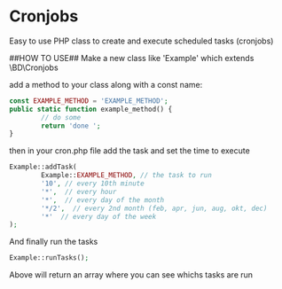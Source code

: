 # Cronjobs
Easy to use PHP class to create and execute scheduled tasks (cronjobs)
 
##HOW TO USE##
Make a new class like 'Example' which extends \BD\Cronjobs

add a method to your class along with a const name:
```php
const EXAMPLE_METHOD = 'EXAMPLE_METHOD';
public static function example_method() {
		// do some
		return 'done ';
}
```

then in your cron.php file add the task and set the time to execute  
```php
Example::addTask(
		Example::EXAMPLE_METHOD, // the task to run
	 	'10', // every 10th minute
	 	'*',  // every hour
	 	'*',  // every day of the month
	 	'*/2',  // every 2nd month (feb, apr, jun, aug, okt, dec)
	 	'*'  // every day of the week
);
```
And finally run the tasks 
```php
Example::runTasks();
```
Above will return an array where you can see whichs tasks are run 
